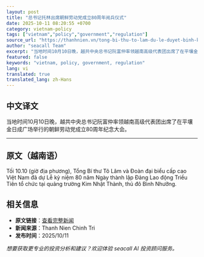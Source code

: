 ```yaml
---
layout: post
title: "总书记托林出席朝鲜劳动党成立80周年阅兵仪式"
date: 2025-10-11 08:20:55 +0700
category: vietnam-policy
tags: ["vietnam","policy","government","regulation"]
source_url: "https://thanhnien.vn/tong-bi-thu-to-lam-du-le-duyet-binh-ky-niem-80-nam-thanh-lap-dang-lao-dong-trieu-tien-18525101109063491.htm"
author: "seacall Team"
excerpt: "当地时间10月10日晚，越共中央总书记阮富仲率领越南高级代表团出席了在平壤金日成广场举行的朝鲜劳动党成立80周年纪念大会。..."
featured: false
keywords: "vietnam, policy, government, regulation"
lang: vi
translated: true
translated_lang: zh-Hans
---
```


## 中文译文

当地时间10月10日晚，越共中央总书记阮富仲率领越南高级代表团出席了在平壤金日成广场举行的朝鲜劳动党成立80周年纪念大会。

---

## 原文（越南语）

Tối 10.10 (giờ địa phương), Tổng B&iacute; thư T&ocirc; L&acirc;m v&agrave; Đo&agrave;n đại biểu cấp cao Việt Nam đ&atilde; dự Lễ kỷ niệm 80 năm Ng&agrave;y th&agrave;nh lập Đảng Lao động Triều Ti&ecirc;n tổ chức tại quảng trường Kim Nhật Th&agrave;nh, thủ đ&ocirc; B&igrave;nh Nhưỡng.

## 相关信息

- **原文链接**：[查看完整新闻](https://thanhnien.vn/tong-bi-thu-to-lam-du-le-duyet-binh-ky-niem-80-nam-thanh-lap-dang-lao-dong-trieu-tien-18525101109063491.htm)
- **新闻来源**：Thanh Nien Chinh Tri
- **发布时间**：2025/10/11

*想要获取更专业的投资分析和建议？欢迎体验 seacall AI 投资顾问服务。*